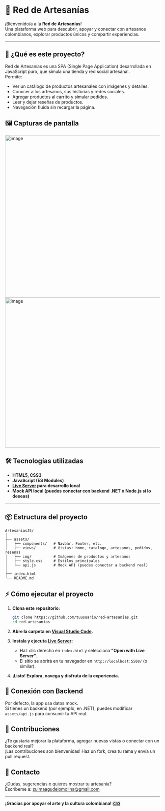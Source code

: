 # 🧶 Red de Artesanías

¡Bienvenido/a a la **Red de Artesanías**!  
Una plataforma web para descubrir, apoyar y conectar con artesanos colombianos, explorar productos únicos y compartir experiencias.

---

## 🚀 ¿Qué es este proyecto?

Red de Artesanías es una SPA (Single Page Application) desarrollada en JavaScript puro, que simula una tienda y red social artesanal.  
Permite:

- Ver un catálogo de productos artesanales con imágenes y detalles.
- Conocer a los artesanos, sus historias y redes sociales.
- Agregar productos al carrito y simular pedidos.
- Leer y dejar reseñas de productos.
- Navegación fluida sin recargar la página.

## 🖼️ Capturas de pantalla
<img width="702" height="528" alt="image" src="https://github.com/user-attachments/assets/0766b671-fe54-493d-a82f-b0d0a22d0248" />
<img width="988" height="486" alt="image" src="https://github.com/user-attachments/assets/3d970aa5-2cd3-4d95-b409-af368c124146" />

## 🛠️ Tecnologías utilizadas

- **HTML5, CSS3**
- **JavaScript (ES Modules)**
- **[Live Server](https://marketplace.visualstudio.com/items?itemName=ritwickdey.LiveServer) para desarrollo local**
- **Mock API local (puedes conectar con backend .NET o Node.js si lo deseas)**

---

## 📦 Estructura del proyecto
```
ArtesaniasJS/
│
├── assets/
│   ├── components/   # Navbar, Footer, etc.
│   ├── views/        # Vistas: home, catalogo, artesanos, pedidos, resenas
│   ├── img/          # Imágenes de productos y artesanos
│   ├── style.css     # Estilos principales
│   └── api.js        # Mock API (puedes conectar a backend real)
│
├── index.html
└── README.md
```

## ⚡ Cómo ejecutar el proyecto

1. **Clona este repositorio:**
   ```sh
   git clone https://github.com/tuusuario/red-artesanias.git
   cd red-artesanias
   ```

2. **Abre la carpeta en [Visual Studio Code](https://code.visualstudio.com/).**

3. **Instala y ejecuta [Live Server](https://marketplace.visualstudio.com/items?itemName=ritwickdey.LiveServer):**
   - Haz clic derecho en `index.html` y selecciona **"Open with Live Server"**.
   - El sitio se abrirá en tu navegador en `http://localhost:5500/` (o similar).

4. **¡Listo! Explora, navega y disfruta de la experiencia.**

## 🔗 Conexión con Backend

Por defecto, la app usa datos mock.  
Si tienes un backend (por ejemplo, en .NET), puedes modificar `assets/api.js` para consumir tu API real.


## 🤝 Contribuciones

¿Te gustaría mejorar la plataforma, agregar nuevas vistas o conectar con un backend real?  
¡Las contribuciones son bienvenidas! Haz un fork, crea tu rama y envía un pull request.


## 📧 Contacto
¿Dudas, sugerencias o quieres mostrar tu artesanía?  
Escríbeme a: zulmaagudelomolina@gmail.com 

---

**¡Gracias por apoyar el arte y la cultura colombiana! 🇨🇴**

